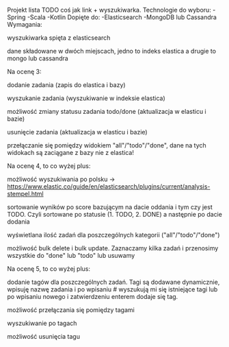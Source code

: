Projekt lista TODO coś jak link + wyszukiwarka.
Technologie do wyboru:
-Spring
-Scala
-Kotlin
Dopięte do:
-Elasticsearch
-MongoDB lub Cassandra
Wymagania:


wyszukiwarka spięta z elasticsearch


dane składowane w dwóch miejscach, jedno to indeks elastica a drugie to mongo lub cassandra


Na ocenę 3:


dodanie zadania (zapis do elastica i bazy)


wyszukanie zadania (wyszukiwanie w indeksie elastica)


możliwość zmiany statusu zadania todo/done (aktualizacja w elasticu i bazie)


usunięcie zadania (aktualizacja w elasticu i bazie)


przełączanie się pomiędzy widokiem "all"/"todo"/"done", dane na tych widokach są zaciągane z bazy nie z elastica!


Na ocenę 4, to co wyżej plus:


możliwość wyszukiwania po polsku -> https://www.elastic.co/guide/en/elasticsearch/plugins/current/analysis-stempel.html


sortowanie wyników po score bazującym na dacie oddania i tym czy jest TODO. Czyli sortowane po statusie (1. TODO, 2. DONE) a następnie po dacie dodania


wyświetlana ilość zadań dla poszczególnych kategorii ("all"/"todo"/"done")


możliwość bulk delete i bulk update. Zaznaczamy kilka zadań i przenosimy wszystkie do "done" lub "todo" lub usuwamy


Na ocenę 5, to co wyżej plus:


dodanie tagów dla poszczególnych zadań. Tagi są dodawane dynamicznie, wpisuję nazwę zadania i po wpisaniu # wyszukują mi się istniejące tagi lub po wpisaniu nowego i zatwierdzeniu enterem dodaje się tag.


możliwość przełączania się pomiędzy tagami


wyszukiwanie po tagach


możliwość usunięcia tagu